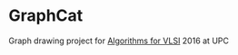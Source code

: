 # GraphCat
Graph drawing project for [Algorithms for VLSI] 2016 at UPC

[Algorithms for VLSI]: <http://www.fib.upc.edu/en/masters/miri/syllabus.html?assig=AVLSI-MIRI#tabs-2>
